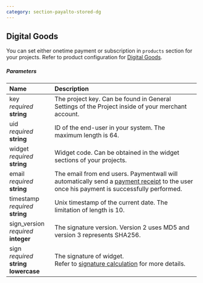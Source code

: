 ```yaml
---
category: section-payalto-stored-dg
---
```

## Digital Goods

You can set either onetime payment or subscription in ```products``` section for your projects. Refer to product configuration for [Digital Goods](/payalto/stored/dg).

##### Parameters

| Name | Description|
|:---|:---| 
|key<br>*required*<br>**string**| The project key. Can be found in General Settings of the Project inside of your merchant account. |
|uid<br>*required*<br>**string**| ID of the end-user in your system. The maximum length is 64.|
|widget<br>*required*<br>**string**| Widget code. Can be obtained in the widget sections of your projects.|
|email<br>*required*<br>**string**| The email from end users. Paymentwall will automatically send a [payment receipt]() to the user once his payment is successfully performed.|
|timestamp<br>*required*<br>**string**| Unix timestamp of the current date. The limitation of length is 10. |
|sign_version<br>*required* <br> **integer** | The signature version. Version 2 uses MD5 and version 3 represents SHA256.|
|sign<br>*required*<br>**string lowercase**|The signature of widget.<br>Refer to [signature calculation](/signature-calculation) for more details.|
